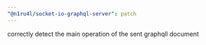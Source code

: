 ```yaml
---
"@n1ru4l/socket-io-graphql-server": patch
---
```


correctly detect the main operation of the sent graphqll document
